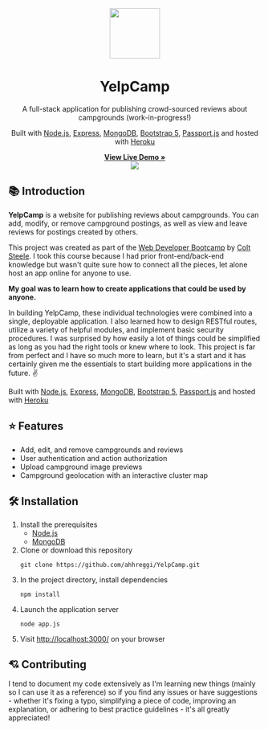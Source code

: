 <!-- LOGO -->
<div align="center">
  <img src="https://emojipedia-us.s3.dualstack.us-west-1.amazonaws.com/thumbs/120/facebook/230/camping_1f3d5.png" width="100">
</div>

<!-- TITLE -->
<h1 align="center">
  YelpCamp
</h1>

<!-- DESCRIPTION -->
<p align="center">
  A full-stack application for publishing crowd-sourced reviews about campgrounds (work-in-progress!)
</p>

<!-- TECH USAGES -->
<p align="center">
  Built with <a href="https://nodejs.org/en/">Node.js</a>,
  <a href="https://expressjs.com/">Express</a>,
  <a href="https://www.mongodb.com/">MongoDB</a>,
  <a href="https://v5.getbootstrap.com/">Bootstrap 5</a>,
  <a href="http://www.passportjs.org/">Passport.js</a> and hosted with
  <a href="https://www.heroku.com/">Heroku</a>
</p>

<!-- DEMO LINK -->
<div align="center">
  <b><a href="https://yelp-camp-ahhreggi.herokuapp.com/">
    View Live Demo »
  </a></b>
</div>

<!-- SCREENSHOT -->
<div align="center">
  <img src="https://i.imgur.com/ZG7IjXj.png">
</div>

<!-- INTRODUCTION -->
## 📚 Introduction
<b>YelpCamp</b> is a website for publishing reviews about campgrounds. You can add, modify, or remove campground postings, as well as view and leave reviews for postings created by others.

This project was created as part of the <a href="https://www.udemy.com/course/the-web-developer-bootcamp/">Web Developer Bootcamp</a> by <a href="https://github.com/Colt">Colt Steele</a>. I took this course because I had prior front-end/back-end knowledge but wasn't quite sure how to connect all the pieces, let alone host an app online for anyone to use.

<b>My goal was to learn how to create applications that could be used by anyone.</b>

In building YelpCamp, these individual technologies were combined into a single, deployable application. I also learned how to design RESTful routes, utilize a variety of helpful modules, and implement basic security procedures. I was surprised by how easily a lot of things could be simplified as long as you had the right tools or knew where to look. This project is far from perfect and I have so much more to learn, but it's a start and it has certainly given me the essentials to start building more applications in the future. ✌️

Built with <a href="https://nodejs.org/en/">Node.js</a>,
<a href="https://expressjs.com/">Express</a>,
<a href="https://www.mongodb.com/">MongoDB</a>,
<a href="https://v5.getbootstrap.com/">Bootstrap 5</a>,
<a href="http://www.passportjs.org/">Passport.js</a> and hosted with
<a href="https://www.heroku.com/">Heroku</a>

<!-- FEATURES -->
## ⭐ Features
* Add, edit, and remove campgrounds and reviews
* User authentication and action authorization
* Upload campground image previews
* Campground geolocation with an interactive cluster map

<!-- INSTALLATION -->
## 🛠 Installation
1. Install the prerequisites
    * <a href="https://nodejs.org/en/">Node.js</a>
    * <a href="https://www.mongodb.com/">MongoDB</a>
2. Clone or download this repository
   ```
   git clone https://github.com/ahhreggi/YelpCamp.git
2. In the project directory, install dependencies
   ```
   npm install
   ```
3. Launch the application server
   ```
   node app.js
   ```
4. Visit <a href="http://localhost:3000/">http://localhost:3000/</a> on your browser

<!-- CONTRIBUTING -->
## 💘 Contributing
I tend to document my code extensively as I'm learning new things (mainly so I can use it as a reference) so if you find any issues or have suggestions - whether it's fixing a typo, simplifying a piece of code, improving an explanation, or adhering to best practice guidelines - it's all greatly appreciated!